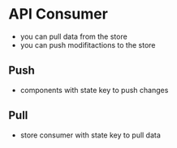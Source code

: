 # API Consumer

- you can pull data from the store
- you can push modifitactions to the store

## Push

- components with state key to push changes

## Pull

- store consumer with state key to pull data